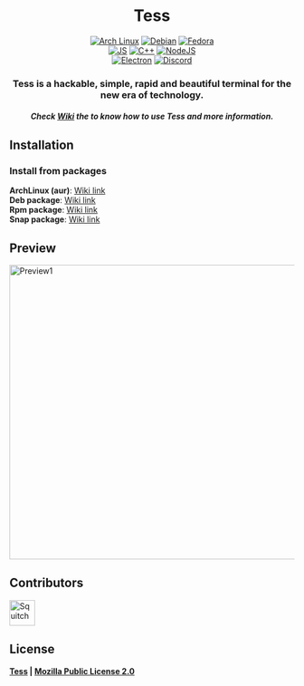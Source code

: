 <h1 align="center">Tess</h1>
<p align="center">
  <a href="https://aur.archlinux.org/packages/tess-git/"><img src="https://img.shields.io/badge/Arch_Linux-1793D1?style=for-the-badge&logo=arch-linux&logoColor=white" alt="Arch Linux"/></a>
  <a href="https://github.com/SquitchYT/Tess/releases/latest/"><img src="https://img.shields.io/badge/Debian-A81D33?style=for-the-badge&logo=debian&logoColor=white" alt="Debian"/></a>
  <a href="https://github.com/SquitchYT/Tess/releases/latest/"><img src="https://img.shields.io/badge/Fedora-294172?style=for-the-badge&logo=fedora&logoColor=white" alt="Fedora"/></a>
  <br>
  <a href="https://developer.mozilla.org/fr/docs/Web/JavaScript"><img src="https://img.shields.io/badge/JavaScript-F7DF1E?style=for-the-badge&logo=javascript&logoColor=black" alt="JS"/></a>
  <a href="https://isocpp.org/"><img src="https://img.shields.io/badge/C%2B%2B-00599C?style=for-the-badge&logo=c%2B%2B&logoColor=white" alt="C++"/></a>
  <a href="https://nodejs.org/en/"><img src="https://img.shields.io/badge/Node.js-43853D?style=for-the-badge&logo=node-dot-js&logoColor=white" alt="NodeJS"/></a>
  <br>
  <a href="https://www.electronjs.org/"><img src="https://img.shields.io/badge/Electron-2B2E3A?style=for-the-badge&logo=electron&logoColor=9FEAF9" alt="Electron"/></a>
  <a href="https://discord.com/invite/e3Dz5gwMfu"><img src="https://img.shields.io/badge/Discord-7289DA?style=for-the-badge&logo=discord&logoColor=white" alt="Discord"/></a>
</p>
<h3 align="center">
    <strong>Tess is a hackable, simple, rapid and beautiful terminal for the new era of technology. </strong>
</h3>

<h5 align="center">
    <strong>Check <a href="https://github.com/SquitchYT/Tess/wiki/">Wiki</a> the to know how to use Tess and more information.</strong>
</h5>



## Installation
### Install from packages
**ArchLinux (aur)**: [Wiki link](https://github.com/SquitchYT/Tess/wiki/Installation#archlinux)
<br>
**Deb package**: [Wiki link](https://github.com/SquitchYT/Tess/wiki/Installation#debianubuntu)
<br>
**Rpm package**: [Wiki link](https://github.com/SquitchYT/Tess/wiki/Installation#install-with-rpm-package)
<br>
**Snap package**: [Wiki link](https://github.com/SquitchYT/Tess/wiki/Installation#snap)


## Preview
[<img width="520" src="https://raw.githubusercontent.com/SquitchYT/Tess/main/preview/preview.gif" alt="Preview1">]("https://raw.githubusercontent.com/SquitchYT/Tess/main/preview/preview.gif")

## Contributors
[<img width="45" src="https://avatars.githubusercontent.com/u/63391793?s=400&u=715a3054e5ce60b197271a3a2a188a48adbd405e&v=4" alt="Squitch">](https://github.com/SquitchYT)

## License
**[Tess](https://github.com/SquitchYT/tess) | [Mozilla Public License 2.0](https://github.com/SquitchYT/Tess/blob/main/LICENSE)**